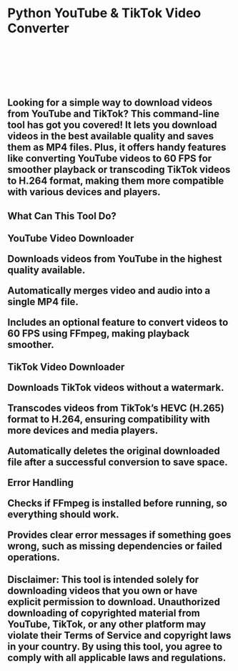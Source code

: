 <h1>Python <strong>YouTube</strong> & <strong>TikTok</strong> Video Converter<h1>
<br></br>
<h2>Looking for a simple way to download videos from YouTube and TikTok? This command-line tool has got you covered! It lets you download videos in the best available quality and saves them as MP4 files. Plus, it offers handy features like converting YouTube videos to 60 FPS for smoother playback or transcoding TikTok videos to H.264 format, making them more compatible with various devices and players.<h2>

<strong>What Can This Tool Do?</strong>
<br></br>
YouTube Video Downloader

Downloads videos from YouTube in the highest quality available.

Automatically merges video and audio into a single MP4 file.

Includes an optional feature to convert videos to 60 FPS using FFmpeg, making playback smoother.
<br></br>
TikTok Video Downloader

Downloads TikTok videos <strong>without a watermark</strong>.

Transcodes videos from TikTok’s HEVC (H.265) format to H.264, ensuring compatibility with more devices and media players.

Automatically deletes the original downloaded file after a successful conversion to save space.

Error Handling

Checks if FFmpeg is installed before running, so everything should work.

Provides clear error messages if something goes wrong, such as missing dependencies or failed operations.
<br></br>
<strong>Disclaimer:</strong>
This tool is intended solely for downloading videos that you own or have explicit permission to download. Unauthorized downloading of copyrighted material from YouTube, TikTok, or any other platform may violate their Terms of Service and copyright laws in your country. By using this tool, you agree to comply with all applicable laws and regulations.
